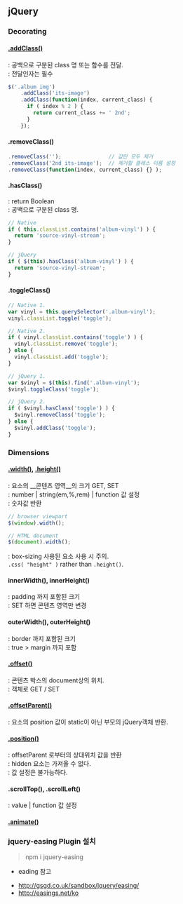 ## jQuery

### Decorating

#### [.addClass()](http://api.jquery.com/addClass/)
: 공백으로 구분된 class 명 또는 함수를 전달.<br>
: 전달인자는 필수
```js
$('.album img')
    .addClass('its-image')
    .addClass(function(index, current_class) {
      if ( index % 2 ) {
        return current_class += ' 2nd';
      }
    });
```

#### .removeClass()
```js
.removeClass('');               // 값만 모두 제거
.removeClass('2nd its-image');  // 제거할 클래스 이름 설정
.removeClass(function(index, current_class) {} );
```

#### .hasClass()
: return Boolean<br>
: 공백으로 구분된 class 명.<br>
```js
// Native
if ( this.classList.contains('album-vinyl') ) {
  return 'source-vinyl-stream';
}

// jQuery
if ( $(this).hasClass('album-vinyl') ) {
  return 'source-vinyl-stream';
}
```

#### .toggleClass()
```js
// Native 1.
var vinyl = this.querySelector('.album-vinyl');
vinyl.classList.toggle('toggle');

// Native 2.
if ( vinyl.classList.contains('toggle') ) {
  vinyl.classList.remove('toggle');
} else {
  vinyl.classList.add('toggle');
}

// jQuery 1.
var $vinyl = $(this).find('.album-vinyl');
$vinyl.toggleClass('toggle');

// jQuery 2.
if ( $vinyl.hasClass('toggle') ) {
  $vinyl.removeClass('toggle');
} else {
  $vinyl.addClass('toggle');
}
```

### Dimensions

#### [.width()](http://api.jquery.com/width/), [.height()](http://api.jquery.com/height/)
: 요소의 __콘텐츠 영역__의 크기 GET, SET <br>
: number | string(em,%,rem) | function 값 설정 <br>
: 숫자값 반환 <br>
```js
// browser viewport
$(window).width();

// HTML document
$(document).width();
```
: box-sizing 사용된 요소 사용 시 주의. <br>
`.css( "height" )` rather than `.height()`.

#### innerWidth(), innerHeight() 
: padding 까지 포함된 크기<br>
: SET 하면 콘텐츠 영역만 변경

#### outerWidth(), outerHeight()
: border 까지 포함된 크기<br>
: true > margin 까지 포함

#### [.offset()](http://api.jquery.com/offset/)
: 콘텐츠 박스의 document상의 위치.<br> 
: 객체로 GET / SET

#### [.offsetParent()](http://api.jquery.com/offsetParent/)
: 요소의 position 값이 static이 아닌 부모의 jQuery객체 반환.

#### [.position()](http://api.jquery.com/position/)
: offsetParent 로부터의 상대위치 값을 반환 <br>
: hidden 요소는 가져올 수 없다.<br>
: 값 설정은 불가능하다.

#### .scrollTop(), .scrollLeft()
: value | function 값 설정

#### [.animate()](http://api.jquery.com/animate/)

### jquery-easing Plugin 설치
> npm i jquery-easing <br>

* eading 참고
- http://gsgd.co.uk/sandbox/jquery/easing/
- http://easings.net/ko
